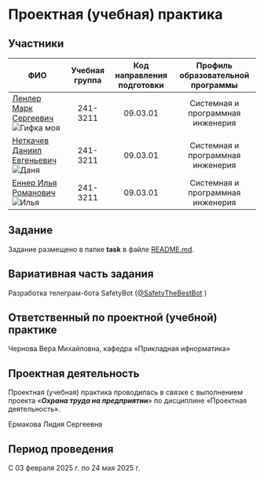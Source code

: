 # Проектная (учебная) практика

## Участники

| ФИО | Учебная группа | Код направления подготовки | Профиль образовательной программы |
|-|:-:|:-:|:-:|
| [Ленлер Марк Сергеевич](https://github.com/Mark-Lender-241-3211) ![Гифка моя](https://github.com/user-attachments/assets/d60dcd62-8517-4179-bed7-5a3820ed2ac3) |241-3211|09.03.01|Системная и программная инженерия|
| [Неткачев Даниил Евгеньевич](https://github.com/NetkachevDaniil) ![Даня](https://github.com/user-attachments/assets/14acfbe5-54d4-4a97-a7a7-96e5e1b9fb37) |241-3211|09.03.01|Системная и программная инженерия|
| [Еннер Илья Романович](https://github.com/Nice-Typhoon) ![Илья](https://github.com/user-attachments/assets/39646a88-e87f-4c47-a3f9-10a057f4ba23) |241-3211|09.03.01|Системная и программная инженерия|

## Задание

Задание размещено в папке **task** в файле [README.md](task/README.md).

## Вариативная часть задания

Разработка телеграм-бота SafetyBot ([@SafetyTheBestBot](https://web.telegram.org/k/#@SafetyTheBestBot) )

## Ответственный по проектной (учебной) практике

Чернова Вера Михайловна, кафедра «Прикладная ифнорматика»

## Проектная деятельность

Проектная (учебная) практика проводилась в связке с выполнением проекта «***Охрана труда на предприятии***» по дисциплине «Проектная деятельность».

Ермакова Лидия Сергеевна

## Период проведения

С 03 февраля 2025 г. по 24 мая 2025 г.
